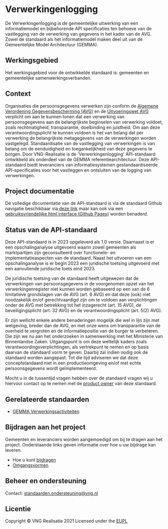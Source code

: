 # Verwerkingenlogging

De Verwerkingenlogging is de gemeentelijke uitwerking van een informatiemodel en bijbehorende API specificaties ten behoeve van de vastlegging van de verwerking van gegevens in het kader van de AVG. Zowel de standaard als het informatiemodel maken deel uit van de Gemeentelijke Model Architectuur (GEMMA).

## Werkingsgebied 
Het werkingsgebied voor de ontwikkelde standaard is: gemeenten en gemeentelijke samenwerkingsverbanden.

## Context 
Organisaties die persoonsgegevens verwerken zijn conform de [Algemene Verordening Gegevensbescherming (AVG)](https://autoriteitpersoonsgegevens.nl/nl/over-privacy/wetten/algemene-verordening-gegevensbescherming-avg) en de [Uitvoeringswet AVG](https://wetten.overheid.nl/BWBR0040940/2019-02-19) verplicht om aan te kunnen tonen dat een verwerking van persoonsgegevens aan de belangrijkste beginselen van verwerking voldoet, zoals rechtmatigheid, transparantie, doelbinding en juistheid. Om aan deze verantwoordingsplicht te kunnen voldoen is het van belang dat per verwerking de belangrijkste metagegevens van de verwerkingen worden vastgelegd. Standaardisatie van de vastlegging van verwerkingen is van belang om de eenduidigheid en toegankelijkheid van deze gegevens te borgen. Door VNG-Realisatie is de 'Verwerkingenlogging' API-standaard ontwikkeld als onderdeel van de GEMMA referentiearchitectuur. Deze API-standaard biedt leveranciers van informatiesystemen gestandaardiseerde API-specificaties voor het vastleggen en ontsluiten van de logging van verwerkingen.

## Project documentatie
De volledige documentatie van de API-standaard is via de standaard Github navigatie beschikbaar via [deze link](./docs/index.md) maar kan ook via een [gebruiksvriendelijke html interface (Github Pages)](https://vng-realisatie.github.io/gemma-verwerkingenlogging/) worden benaderd.

## Status van de API-standaard
Deze API-standaard is in 2023 opgeleverd als 1.0 versie. Daarnaast is er een opschalinganalyse uitgevoerd waarin zowel gemeenten als marktpartijen zijn geconsulteerd over functionele- en implementatieaspecten van de standaard. Naast het uitvoeren van een opschalinganalyse is er begin 2023 een juridische toetsing uitgevoerd met een aanvullende juridische toets eind 2023. 

De juridische toetsing van de standaard heeft uitgewezen dat de verwerkingen van persoonsgegevens in de voorgenomen opzet van het verwerkingenregister niet kunnen worden gebaseerd op een van de 6 limitatieve grondslagen van de AVG (art. 6 AVG) en dat deze (ook) niet noodzakelijk en/of gerechtvaardigd zijn om te voldoen aan verplichtingen onder de AVG met betrekking tot het inzagerecht (art. 15 AVG), de beveiligingsplicht (art. 32 AVG) en de verantwoordingsplicht (art. 5(2) AVG).
 
Er zijn wellicht enkele andere benaderingen mogelijk die wel in lijn zijn met wetgeving, breder dan de AVG, en met onze wens om transparantie van de overheid te vergroten en de informatiepositie van de burger te verbeteren. Die zijn we nu aan het onderzoeken in samenwerking met het Ministerie van Binnenlandse Zaken. Uitgangspunt is om deze wettelijk kaders zoals verantwoordingsverplichtingen, als vertrekpunt te nemen en op basis daarvan de standaard vorm te geven. Daarbij zal indien nodig ook de standaard worden aangepast.
Tot die tijd adviseren we dat deze conceptstandaard niet in een productieomgeving en/of met echte persoonsgegevens wordt geïmplementeerd.

Mocht u in de tussentijd vragen hebben over de standaard vragen wij u hiervoor contact op te nemen met de [product owner](mailto:standaarden.ondersteuning@vng.nl) van deze standaard.

## Gerelateerde standaarden
* [GEMMA Verwerkingsactiviteiten](https://github.com/VNG-Realisatie/gemma-verwerkingsactiviteiten)

## Bijdragen aan het project
Gemeenten en leveranciers worden aangemoedigd om bij te dragen aan het project. Onderstaande links geven informatie over hoe u uw bijdrage kan leveren.
* Hoe u kunt [bijdragen](https://github.com/VNG-Realisatie/Tutorial/blob/master/CONTRIBUTING.md)
* [Omgangsvormen](https://github.com/VNG-Realisatie/Tutorial/blob/master/CODE_OF_CONDUCT.md)

## Beheer en ondersteuning
Contact: standaarden.ondersteuning@vng.nl

## Licentie
Copyright &copy; VNG Realisatie 2021
Licensed under the [EUPL](https://github.com/VNG-Realisatie/gemma-verwerkingenlogging/blob/master/LICENSE.md)
